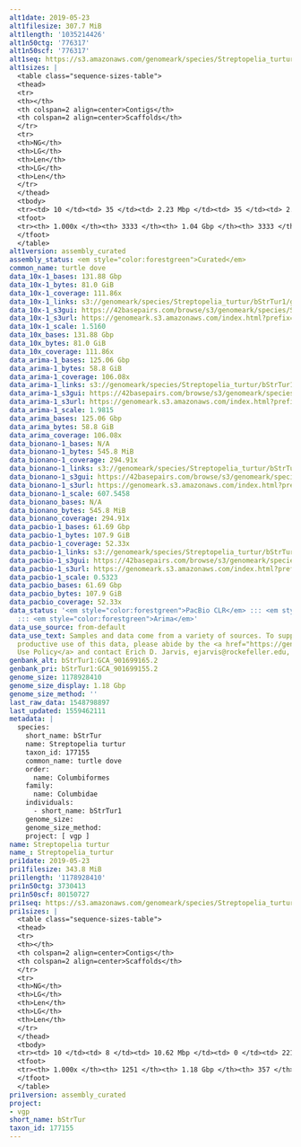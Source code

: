 ```yaml
---
alt1date: 2019-05-23
alt1filesize: 307.7 MiB
alt1length: '1035214426'
alt1n50ctg: '776317'
alt1n50scf: '776317'
alt1seq: https://s3.amazonaws.com/genomeark/species/Streptopelia_turtur/bStrTur1/assembly_curated/bStrTur1.alt.cur.20190523.fasta.gz
alt1sizes: |
  <table class="sequence-sizes-table">
  <thead>
  <tr>
  <th></th>
  <th colspan=2 align=center>Contigs</th>
  <th colspan=2 align=center>Scaffolds</th>
  </tr>
  <tr>
  <th>NG</th>
  <th>LG</th>
  <th>Len</th>
  <th>LG</th>
  <th>Len</th>
  </tr>
  </thead>
  <tbody>
  <tr><td> 10 </td><td> 35 </td><td> 2.23 Mbp </td><td> 35 </td><td> 2.23 Mbp </td></tr><tr><td> 20 </td><td> 89 </td><td> 1.68 Mbp </td><td> 89 </td><td> 1.68 Mbp </td></tr><tr><td> 30 </td><td> 159 </td><td> 1.29 Mbp </td><td> 159 </td><td> 1.29 Mbp </td></tr><tr><td> 40 </td><td> 250 </td><td> 1.01 Mbp </td><td> 250 </td><td> 1.01 Mbp </td></tr><tr style="background-color:#cccccc;"><td> 50 </td><td> 368 </td><td> 0.78 Mbp </td><td> 368 </td><td> 0.78 Mbp </td></tr><tr><td> 60 </td><td> 523 </td><td> 0.58 Mbp </td><td> 523 </td><td> 0.58 Mbp </td></tr><tr><td> 70 </td><td> 736 </td><td> 409.15 Kbp </td><td> 736 </td><td> 409.15 Kbp </td></tr><tr><td> 80 </td><td> 1055 </td><td> 255.11 Kbp </td><td> 1055 </td><td> 255.11 Kbp </td></tr><tr><td> 90 </td><td> 1635 </td><td> 125.98 Kbp </td><td> 1635 </td><td> 125.98 Kbp </td></tr><tr><td> 100 </td><td> 3332 </td><td> 243  bp </td><td> 3332 </td><td> 243  bp </td></tr></tbody>
  <tfoot>
  <tr><th> 1.000x </th><th> 3333 </th><th> 1.04 Gbp </th><th> 3333 </th><th> 1.04 Gbp </th></tr>
  </tfoot>
  </table>
alt1version: assembly_curated
assembly_status: <em style="color:forestgreen">Curated</em>
common_name: turtle dove
data_10x-1_bases: 131.88 Gbp
data_10x-1_bytes: 81.0 GiB
data_10x-1_coverage: 111.86x
data_10x-1_links: s3://genomeark/species/Streptopelia_turtur/bStrTur1/genomic_data/10x/<br>
data_10x-1_s3gui: https://42basepairs.com/browse/s3/genomeark/species/Streptopelia_turtur/bStrTur1/genomic_data/10x/
data_10x-1_s3url: https://genomeark.s3.amazonaws.com/index.html?prefix=species/Streptopelia_turtur/bStrTur1/genomic_data/10x/
data_10x-1_scale: 1.5160
data_10x_bases: 131.88 Gbp
data_10x_bytes: 81.0 GiB
data_10x_coverage: 111.86x
data_arima-1_bases: 125.06 Gbp
data_arima-1_bytes: 58.8 GiB
data_arima-1_coverage: 106.08x
data_arima-1_links: s3://genomeark/species/Streptopelia_turtur/bStrTur1/genomic_data/arima/<br>
data_arima-1_s3gui: https://42basepairs.com/browse/s3/genomeark/species/Streptopelia_turtur/bStrTur1/genomic_data/arima/
data_arima-1_s3url: https://genomeark.s3.amazonaws.com/index.html?prefix=species/Streptopelia_turtur/bStrTur1/genomic_data/arima/
data_arima-1_scale: 1.9815
data_arima_bases: 125.06 Gbp
data_arima_bytes: 58.8 GiB
data_arima_coverage: 106.08x
data_bionano-1_bases: N/A
data_bionano-1_bytes: 545.8 MiB
data_bionano-1_coverage: 294.91x
data_bionano-1_links: s3://genomeark/species/Streptopelia_turtur/bStrTur1/genomic_data/bionano/<br>
data_bionano-1_s3gui: https://42basepairs.com/browse/s3/genomeark/species/Streptopelia_turtur/bStrTur1/genomic_data/bionano/
data_bionano-1_s3url: https://genomeark.s3.amazonaws.com/index.html?prefix=species/Streptopelia_turtur/bStrTur1/genomic_data/bionano/
data_bionano-1_scale: 607.5458
data_bionano_bases: N/A
data_bionano_bytes: 545.8 MiB
data_bionano_coverage: 294.91x
data_pacbio-1_bases: 61.69 Gbp
data_pacbio-1_bytes: 107.9 GiB
data_pacbio-1_coverage: 52.33x
data_pacbio-1_links: s3://genomeark/species/Streptopelia_turtur/bStrTur1/genomic_data/pacbio/<br>
data_pacbio-1_s3gui: https://42basepairs.com/browse/s3/genomeark/species/Streptopelia_turtur/bStrTur1/genomic_data/pacbio/
data_pacbio-1_s3url: https://genomeark.s3.amazonaws.com/index.html?prefix=species/Streptopelia_turtur/bStrTur1/genomic_data/pacbio/
data_pacbio-1_scale: 0.5323
data_pacbio_bases: 61.69 Gbp
data_pacbio_bytes: 107.9 GiB
data_pacbio_coverage: 52.33x
data_status: '<em style="color:forestgreen">PacBio CLR</em> ::: <em style="color:forestgreen">10x</em>
  ::: <em style="color:forestgreen">Arima</em>'
data_use_source: from-default
data_use_text: Samples and data come from a variety of sources. To support fair and
  productive use of this data, please abide by the <a href="https://genome10k.soe.ucsc.edu/data-use-policies/">Data
  Use Policy</a> and contact Erich D. Jarvis, ejarvis@rockefeller.edu, with any questions.
genbank_alt: bStrTur1:GCA_901699165.2
genbank_pri: bStrTur1:GCA_901699155.2
genome_size: 1178928410
genome_size_display: 1.18 Gbp
genome_size_method: ''
last_raw_data: 1548798897
last_updated: 1559462111
metadata: |
  species:
    short_name: bStrTur
    name: Streptopelia turtur
    taxon_id: 177155
    common_name: turtle dove
    order:
      name: Columbiformes
    family:
      name: Columbidae
    individuals:
      - short_name: bStrTur1
    genome_size:
    genome_size_method:
    project: [ vgp ]
name: Streptopelia turtur
name_: Streptopelia_turtur
pri1date: 2019-05-23
pri1filesize: 343.8 MiB
pri1length: '1178928410'
pri1n50ctg: 3730413
pri1n50scf: 80150727
pri1seq: https://s3.amazonaws.com/genomeark/species/Streptopelia_turtur/bStrTur1/assembly_curated/bStrTur1.pri.cur.20190523.fasta.gz
pri1sizes: |
  <table class="sequence-sizes-table">
  <thead>
  <tr>
  <th></th>
  <th colspan=2 align=center>Contigs</th>
  <th colspan=2 align=center>Scaffolds</th>
  </tr>
  <tr>
  <th>NG</th>
  <th>LG</th>
  <th>Len</th>
  <th>LG</th>
  <th>Len</th>
  </tr>
  </thead>
  <tbody>
  <tr><td> 10 </td><td> 8 </td><td> 10.62 Mbp </td><td> 0 </td><td> 221.44 Mbp </td></tr><tr><td> 20 </td><td> 21 </td><td> 7.85 Mbp </td><td> 1 </td><td> 169.96 Mbp </td></tr><tr><td> 30 </td><td> 38 </td><td> 6.16 Mbp </td><td> 1 </td><td> 169.96 Mbp </td></tr><tr><td> 40 </td><td> 60 </td><td> 4.72 Mbp </td><td> 2 </td><td> 125.29 Mbp </td></tr><tr style="background-color:#cccccc;"><td> 50 </td><td> 88 </td><td style="background-color:#88ff88;"> 3.73 Mbp </td><td> 3 </td><td style="background-color:#88ff88;"> 80.15 Mbp </td></tr><tr><td> 60 </td><td> 122 </td><td> 2.96 Mbp </td><td> 5 </td><td> 70.85 Mbp </td></tr><tr><td> 70 </td><td> 169 </td><td> 2.10 Mbp </td><td> 8 </td><td> 34.57 Mbp </td></tr><tr><td> 80 </td><td> 242 </td><td> 1.21 Mbp </td><td> 12 </td><td> 22.27 Mbp </td></tr><tr><td> 90 </td><td> 399 </td><td> 478.08 Kbp </td><td> 19 </td><td> 10.84 Mbp </td></tr><tr><td> 100 </td><td> 1250 </td><td> 222  bp </td><td> 356 </td><td> 5.49 Kbp </td></tr></tbody>
  <tfoot>
  <tr><th> 1.000x </th><th> 1251 </th><th> 1.18 Gbp </th><th> 357 </th><th> 1.18 Gbp </th></tr>
  </tfoot>
  </table>
pri1version: assembly_curated
project:
- vgp
short_name: bStrTur
taxon_id: 177155
---
```

